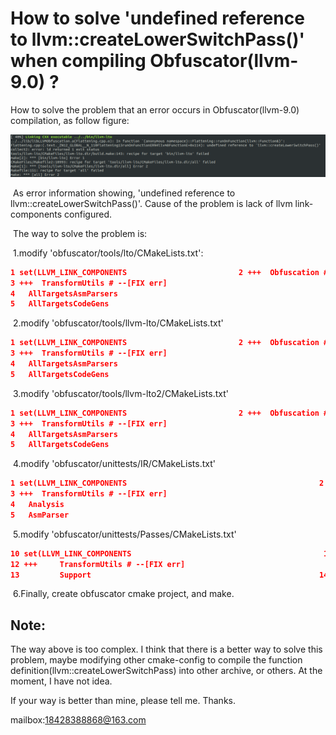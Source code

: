 # How to solve 'undefined reference to llvm::createLowerSwitchPass()' when compiling Obfuscator(llvm-9.0) ?

How to solve the problem that an error occurs in Obfuscator(llvm-9.0) compilation, as follow figure:

![obfuscator_compilation_error img](./img/obfuscator_compilation_error.png)

​	As error information showing, 'undefined reference to llvm::createLowerSwitchPass()'. Cause of the problem is lack of llvm link-components configured.

​	The way to solve the problem is:

​	1.modify 'obfuscator/tools/lto/CMakeLists.txt':

```cmake
1 set(LLVM_LINK_COMPONENTS                         2 +++  Obfuscation # --[FIX err]
3 +++  TransformUtils # --[FIX err]
4   AllTargetsAsmParsers
5   AllTargetsCodeGens

```

​	2.modify 'obfuscator/tools/llvm-lto/CMakeLists.txt'

```cmake
1 set(LLVM_LINK_COMPONENTS                         2 +++  Obfuscation # --[FIX err]
3 +++  TransformUtils # --[FIX err]
4   AllTargetsAsmParsers
5   AllTargetsCodeGens
```

​	3.modify 'obfuscator/tools/llvm-lto2/CMakeLists.txt'

```cmake
1 set(LLVM_LINK_COMPONENTS                         2 +++  Obfuscation # --[FIX err]
3 +++  TransformUtils # --[FIX err]
4   AllTargetsAsmParsers
5   AllTargetsCodeGens
```



​	4.modify 'obfuscator/unittests/IR/CMakeLists.txt'

```cmake
1 set(LLVM_LINK_COMPONENTS                                           2 +++  Obfuscation # --[FIX err]
3 +++  TransformUtils # --[FIX err]
4   Analysis
5   AsmParser
```



​	5.modify 'obfuscator/unittests/Passes/CMakeLists.txt'

```cmake
10 set(LLVM_LINK_COMPONENTS                                           11 +++     Obfuscation # --[FIX err]
12 +++     TransformUtils # --[FIX err]
13         Support                                                   14         Passes                                                     15         Core)
```

​	6.Finally, create obfuscator cmake project, and make.

## Note:

The way above is too complex. I think that there is a better way to solve this problem, maybe modifying other cmake-config to compile the function definition(llvm::createLowerSwitchPass) into other archive, or others. At the moment, I have not idea.

If your way is better than mine, please tell me. Thanks.

mailbox:18428388868@163.com

